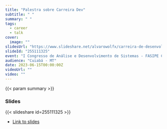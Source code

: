 ```yaml
---
title: "Palestra sobre Carreira Dev"
subtitle: " "
summary: " "
tags:
  - career
  - talk
cover:
  image: ""
slidesUrl: "https://www.slideshare.net/alvarowolfx/carreira-de-desenvolvimento"
slideId: "255111325"
event: "I Congresso de Análise e Desenvolvimento de Sistemas - FASIPE CPA"
audience: "Cuiabá - MT"
date: 2023-06-15T00:00:00Z
videoUrl: ""
video: ""
---
```


<!-- truncate -->

{{< param summary >}}
### Slides
{{< slideshare id=255111325 >}}

- [Link to slides](https://www.slideshare.net/alvarowolfx/carreira-de-desenvolvimento)

